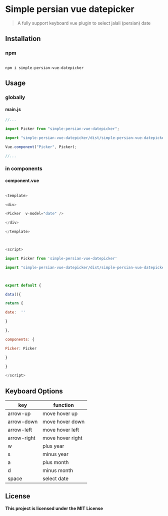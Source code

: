 # Simple persian vue datepicker

> A fully support keyboard vue plugin to select jalali (persian) date

## Installation

### npm

```

npm i simple-persian-vue-datepicker

```

## Usage

### globally

#### main.js

```javascript
//...

import Picker from "simple-persian-vue-datepicker";

import "simple-persian-vue-datepicker/dist/simple-persian-vue-datepicker.css";

Vue.component("Picker", Picker);

//...
```

### in components

#### component.vue

```javascript

<template>

<div>

<Picker  v-model="date" />

</div>

</template>



<script>

import Picker from 'simple-persian-vue-datepicker'

import "simple-persian-vue-datepicker/dist/simple-persian-vue-datepicker.css";



export default {

data(){

return {

date:  ''

}

},

components: {

Picker: Picker

}

}

</script>

```

## Keyboard Options

| key         | function         |
| ----------- | ---------------- |
| arrow-up    | move hover up    |
| arrow-down  | move hover down  |
| arrow-left  | move hover left  |
| arrow-right | move hover right |
| w           | plus year        |
| s           | minus year       |
| a           | plus month       |
| d           | minus month      |
| space       | select date      |

## License

**This project is licensed under the MIT License**
